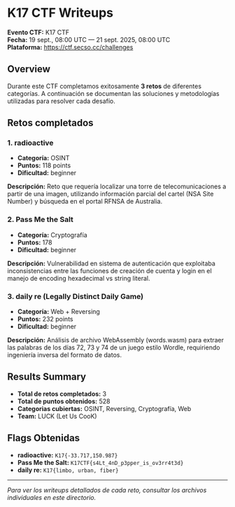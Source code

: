 # K17 CTF Writeups

**Evento CTF:** K17 CTF  
**Fecha:** 19 sept., 08:00 UTC — 21 sept. 2025, 08:00 UTC  
**Plataforma:** https://ctf.secso.cc/challenges

## Overview

Durante este CTF completamos exitosamente **3 retos** de diferentes categorías. A continuación se documentan las soluciones y metodologías utilizadas para resolver cada desafío.

## Retos completados

### 1. radioactive
- **Categoría:** OSINT
- **Puntos:** 118 points
- **Dificultad:** beginner

**Descripción:** Reto que requería localizar una torre de telecomunicaciones a partir de una imagen, utilizando información parcial del cartel (NSA Site Number) y búsqueda en el portal RFNSA de Australia.

### 2. Pass Me the Salt
- **Categoría:** Cryptografía
- **Puntos:** 178
- **Dificultad:** beginner

**Descripción:** Vulnerabilidad en sistema de autenticación que exploitaba inconsistencias entre las funciones de creación de cuenta y login en el manejo de encoding hexadecimal vs string literal.

### 3. daily re (Legally Distinct Daily Game)
- **Categoría:** Web + Reversing
- **Puntos:** 232 points
- **Dificultad:** beginner

**Descripción:** Análisis de archivo WebAssembly (words.wasm) para extraer las palabras de los días 72, 73 y 74 de un juego estilo Wordle, requiriendo ingeniería inversa del formato de datos.

## Results Summary

- **Total de retos completados:** 3
- **Total de puntos obtenidos:** 528
- **Categorias cubiertas:** OSINT, Reversing, Cryptografía, Web
- **Team:** LUCK (Let Us CooK)

## Flags Obtenidas

- **radioactive:** `K17{-33.717,150.987}`
- **Pass Me the Salt:** `K17CTF{s4Lt_4nD_p3pper_is_ov3rr4t3d}`
- **daily re:** `K17{limbo, urban, fiber}`

---

*Para ver los writeups detallados de cada reto, consultar los archivos individuales en este directorio.*

